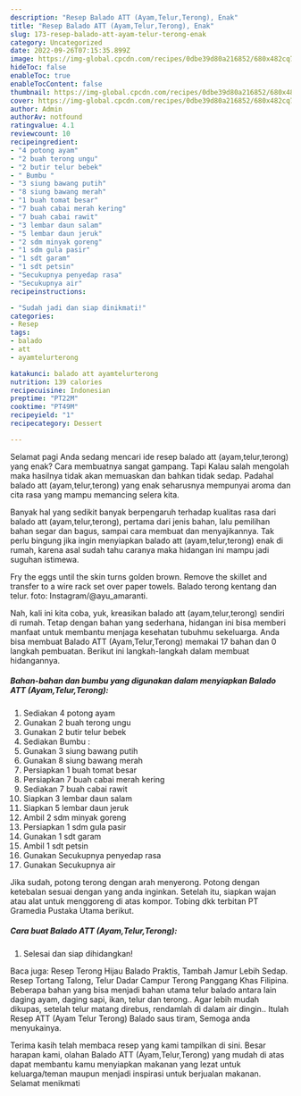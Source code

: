 ```yaml
---
description: "Resep Balado ATT (Ayam,Telur,Terong), Enak"
title: "Resep Balado ATT (Ayam,Telur,Terong), Enak"
slug: 173-resep-balado-att-ayam-telur-terong-enak
category: Uncategorized
date: 2022-09-26T07:15:35.899Z
image: https://img-global.cpcdn.com/recipes/0dbe39d80a216852/680x482cq70/balado-att-ayamtelurterong-foto-resep-utama.jpg
hideToc: false
enableToc: true
enableTocContent: false
thumbnail: https://img-global.cpcdn.com/recipes/0dbe39d80a216852/680x482cq70/balado-att-ayamtelurterong-foto-resep-utama.jpg
cover: https://img-global.cpcdn.com/recipes/0dbe39d80a216852/680x482cq70/balado-att-ayamtelurterong-foto-resep-utama.jpg
author: Admin
authorAv: notfound
ratingvalue: 4.1
reviewcount: 10
recipeingredient:
- "4 potong ayam"
- "2 buah terong ungu"
- "2 butir telur bebek"
- " Bumbu "
- "3 siung bawang putih"
- "8 siung bawang merah"
- "1 buah tomat besar"
- "7 buah cabai merah kering"
- "7 buah cabai rawit"
- "3 lembar daun salam"
- "5 lembar daun jeruk"
- "2 sdm minyak goreng"
- "1 sdm gula pasir"
- "1 sdt garam"
- "1 sdt petsin"
- "Secukupnya penyedap rasa"
- "Secukupnya air"
recipeinstructions:

- "Sudah jadi dan siap dinikmati!"
categories:
- Resep
tags:
- balado
- att
- ayamtelurterong

katakunci: balado att ayamtelurterong 
nutrition: 139 calories
recipecuisine: Indonesian
preptime: "PT22M"
cooktime: "PT49M"
recipeyield: "1"
recipecategory: Dessert

---
```



Selamat pagi Anda sedang mencari ide resep balado att (ayam,telur,terong) yang enak? Cara membuatnya sangat gampang. Tapi Kalau salah mengolah maka hasilnya tidak akan memuaskan dan bahkan tidak sedap. Padahal balado att (ayam,telur,terong) yang enak seharusnya mempunyai aroma dan cita rasa yang mampu memancing selera kita.


Banyak hal yang sedikit banyak berpengaruh terhadap kualitas rasa dari balado att (ayam,telur,terong), pertama dari jenis bahan, lalu pemilihan bahan segar dan bagus, sampai cara membuat dan menyajikannya. Tak perlu bingung jika ingin menyiapkan balado att (ayam,telur,terong) enak di rumah, karena asal sudah tahu caranya maka hidangan ini mampu jadi suguhan istimewa.

Fry the eggs until the skin turns golden brown. Remove the skillet and transfer to a wire rack set over paper towels. Balado terong kentang dan telur. foto: Instagram/@ayu_amaranti.


Nah, kali ini kita coba, yuk, kreasikan balado att (ayam,telur,terong) sendiri di rumah. Tetap dengan bahan yang sederhana, hidangan ini bisa memberi manfaat untuk membantu menjaga kesehatan tubuhmu sekeluarga. Anda bisa membuat Balado ATT (Ayam,Telur,Terong) memakai 17 bahan dan 0 langkah pembuatan. Berikut ini langkah-langkah dalam membuat hidangannya.

<!--inarticleads1-->

##### Bahan-bahan dan bumbu yang digunakan dalam menyiapkan Balado ATT (Ayam,Telur,Terong):

1. Sediakan 4 potong ayam
1. Gunakan 2 buah terong ungu
1. Gunakan 2 butir telur bebek
1. Sediakan  Bumbu :
1. Gunakan 3 siung bawang putih
1. Gunakan 8 siung bawang merah
1. Persiapkan 1 buah tomat besar
1. Persiapkan 7 buah cabai merah kering
1. Sediakan 7 buah cabai rawit
1. Siapkan 3 lembar daun salam
1. Siapkan 5 lembar daun jeruk
1. Ambil 2 sdm minyak goreng
1. Persiapkan 1 sdm gula pasir
1. Gunakan 1 sdt garam
1. Ambil 1 sdt petsin
1. Gunakan Secukupnya penyedap rasa
1. Gunakan Secukupnya air


Jika sudah, potong terong dengan arah menyerong. Potong dengan ketebalan sesuai dengan yang anda inginkan. Setelah itu, siapkan wajan atau alat untuk menggoreng di atas kompor. Tobing dkk terbitan PT Gramedia Pustaka Utama berikut. 

<!--inarticleads2-->

##### Cara buat Balado ATT (Ayam,Telur,Terong):


1. Selesai dan siap dihidangkan!

Baca juga: Resep Terong Hijau Balado Praktis, Tambah Jamur Lebih Sedap. Resep Tortang Talong, Telur Dadar Campur Terong Panggang Khas Filipina. Beberapa bahan yang bisa menjadi bahan utama telur balado antara lain daging ayam, daging sapi, ikan, telur dan terong.. Agar lebih mudah dikupas, setelah telur matang direbus, rendamlah di dalam air dingin.. Itulah Resep ATT (Ayam Telur Terong) Balado saus tiram, Semoga anda menyukainya. 

Terima kasih telah membaca resep yang kami tampilkan di sini. Besar harapan kami, olahan Balado ATT (Ayam,Telur,Terong) yang mudah di atas dapat membantu kamu menyiapkan makanan yang lezat untuk keluarga/teman maupun menjadi inspirasi untuk berjualan makanan. Selamat menikmati
